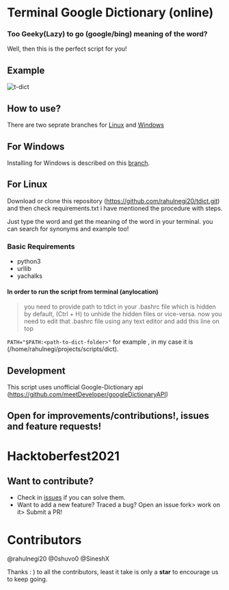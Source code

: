# Terminal Google Dictionary (online)

### Too Geeky(Lazy) to go (google/bing) meaning of the word?
Well, then this is the perfect script for you!

## Example
![t-dict](https://user-images.githubusercontent.com/36270407/128837743-5c76d4fd-a3eb-4cc4-95ab-6f7dab7c2415.png)

## How to use?
There are two seprate branches for [Linux](https://github.com/rahulnegi20/tdict/) and [Windows](https://github.com/rahulnegi20/tdict/tree/windows)

## For Windows 
Installing for Windows is described on this [branch](https://github.com/rahulnegi20/tdict/tree/windows).


## For Linux 
Download or clone this repository (https://github.com/rahulnegi20/tdict.git)
and then check requirements.txt i have mentioned the procedure with steps.

Just type the word and get the meaning of the word in your terminal.
you can search for synonyms and example too!


### Basic Requirements 

*  python3
*  urllib
*  yachalks

#### In order to run the script from terminal (anylocation)


>you need to provide path to tdict in your .bashrc file which is hidden by default, (Ctrl + H) to unhide the hidden files or vice-versa. now you need to edit that .bashrc file using any text editor and add this line on top

`PATH="$PATH:<path-to-dict-folder>"`
for example , in my case it is <br>
(/home/rahulnegi/projects/scripts/dict).


## Development

This script uses unofficial Google-Dictionary api (https://github.com/meetDeveloper/googleDictionaryAPI)

## Open for improvements/contributions!, issues and feature requests!

# Hacktoberfest2021

## Want to contribute? 

- Check in [issues](https://github.com/rahulnegi20/tdict/issues) if you can solve them.
- Want to add a new feature? Traced a bug? Open an issue fork> work on it> Submit a PR! 


# Contributors 
@rahulnegi20 
@0shuvo0
@SineshX 


Thanks : ) to all the contributors, least it take is only a **star** to encourage us to keep going.

